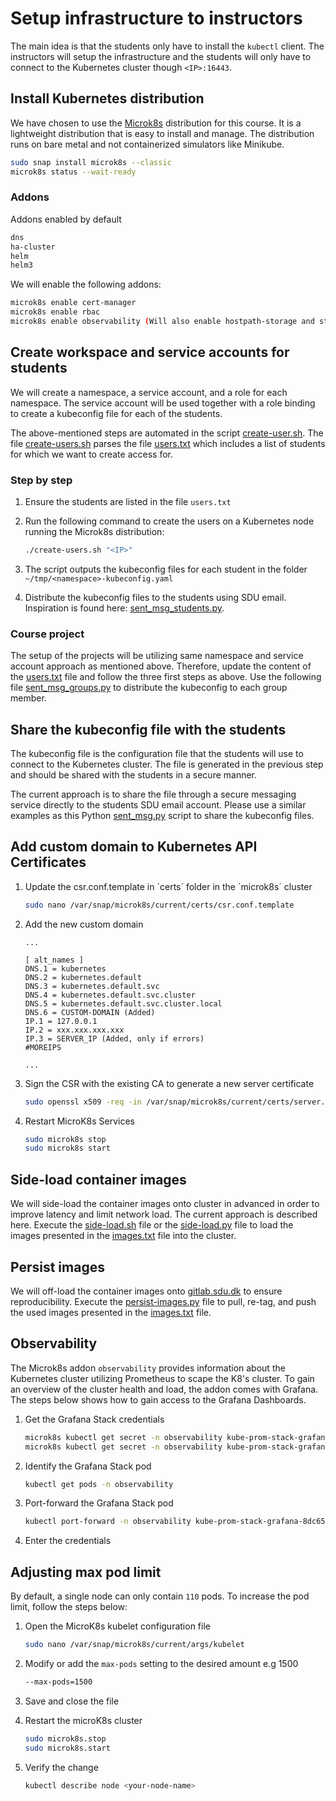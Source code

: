 # Setup infrastructure to instructors

The main idea is that the students only have to install the `kubectl` client. The instructors will setup the infrastructure and the students will only have to connect to the Kubernetes cluster though `<IP>:16443`.

## Install Kubernetes distribution

We have chosen to use the [Microk8s](https://microk8s.io) distribution for this course. It is a lightweight distribution that is easy to install and manage. The distribution runs on bare metal and not containerized simulators like Minikube.

```bash
sudo snap install microk8s --classic
microk8s status --wait-ready
```

### Addons

Addons enabled by default

````bash
dns
ha-cluster
helm
helm3
````

We will enable the following addons:

```bash
microk8s enable cert-manager
microk8s enable rbac
microk8s enable observability (Will also enable hostpath-storage and storage)
```

## Create workspace and service accounts for students

We will create a namespace, a service account, and a role for each namespace. The service account will be used together with a role binding to create a kubeconfig file for each of the students.

The above-mentioned steps are automated in the script [create-user.sh](create-user.sh). The file [create-users.sh](create-users.sh) parses the file [users.txt](users.txt) which includes a list of students for which we want to create access for.

### Step by step

1. Ensure the students are listed in the file `users.txt`
2. Run the following command to create the users on a Kubernetes node running the Microk8s distribution:

    ```bash
    ./create-users.sh "<IP>"
    ```

3. The script outputs the kubeconfig files for each student in the folder `~/tmp/<namespace>-kubeconfig.yaml`
4. Distribute the kubeconfig files to the students using SDU email. Inspiration is found here: [sent_msg_students.py](./share_kubeconfigs/sent_msg_students.py).

### Course project

The setup of the projects will be utilizing same namespace and service account approach as mentioned above. Therefore, update the content of the [users.txt](users.txt) file and follow the three first steps as above. Use the following file [sent_msg_groups.py](./share_kubeconfigs/sent_msg_groups.py) to distribute the kubeconfig to each group member.

## Share the kubeconfig file with the students

The kubeconfig file is the configuration file that the students will use to connect to the Kubernetes cluster. The file is generated in the previous step and should be shared with the students in a secure manner.

The current approach is to share the file through a secure messaging service directly to the students SDU email account. Please use a similar examples as this Python [sent_msg.py](./share_kubeconfigs/sent_msg.py) script to share the kubeconfig files.

## Add custom domain to Kubernetes API Certificates

1. Update the csr.conf.template in ´certs´ folder in the ´microk8s´ cluster

    ````bash
    sudo nano /var/snap/microk8s/current/certs/csr.conf.template
    ````

2. Add the new custom domain

    ````text
    ...

    [ alt_names ]
    DNS.1 = kubernetes
    DNS.2 = kubernetes.default
    DNS.3 = kubernetes.default.svc
    DNS.4 = kubernetes.default.svc.cluster
    DNS.5 = kubernetes.default.svc.cluster.local
    DNS.6 = CUSTOM-DOMAIN (Added)
    IP.1 = 127.0.0.1
    IP.2 = xxx.xxx.xxx.xxx
    IP.3 = SERVER_IP (Added, only if errors)
    #MOREIPS

    ...
    ````

3. Sign the CSR with the existing CA to generate a new server certificate

    ````bash
    sudo openssl x509 -req -in /var/snap/microk8s/current/certs/server.csr -CA /var/snap/microk8s/current/certs/ca.crt -CAkey /var/snap/microk8s/current/certs/ca.key -CAcreateserial -out /var/snap/microk8s/current/certs/server.crt -days 365 -extensions v3_ext -extfile /var/snap/microk8s/current/certs/csr.conf.template
    ````

4. Restart MicroK8s Services

    ````bash
    sudo microk8s stop
    sudo microk8s start
    ````

## Side-load container images

We will side-load the container images onto cluster in advanced in order to improve latency and limit network load. The current approach is described here. Execute the [side-load.sh](./images/side-load.sh) file or the [side-load.py](./images/side-load.py) file to load the images presented in the [images.txt](./images/images.txt) file into the cluster.

## Persist images

We will off-load the container images onto [gitlab.sdu.dk](https://gitlab.sdu.dk/jah/bigdatarepo/container_registry) to ensure reproducibility. Execute the [persist-images.py](./images/persist-images.py) file to pull, re-tag, and push the used images presented in the [images.txt](./images/images.txt) file.

## Observability

The Microk8s addon `observability` provides information about the Kubernetes cluster utilizing Prometheus to scape the K8's cluster.
To gain an overview of the cluster health and load, the addon comes with Grafana. The steps below shows how to gain access to the Grafana Dashboards.

1. Get the Grafana Stack credentials

    ````bash
    microk8s kubectl get secret -n observability kube-prom-stack-grafana -o jsonpath="{.data.admin-user}" | base64 --decode; echo
    microk8s kubectl get secret -n observability kube-prom-stack-grafana -o jsonpath="{.data.admin-password}" | base64 --decode; echo
    ````

2. Identify the Grafana Stack pod

    ````bash
    kubectl get pods -n observability
    ````

3. Port-forward the Grafana Stack pod

    ````bash
    kubectl port-forward -n observability kube-prom-stack-grafana-8dc65649-82k98 3000:3000
    ````

4. Enter the credentials

## Adjusting max pod limit

By default, a single node can only contain `110` pods. To increase the pod limit, follow the steps below:

1. Open the MicroK8s kubelet configuration file

    ````bash
    sudo nano /var/snap/microk8s/current/args/kubelet
    ````

2. Modify or add the `max-pods` setting to the desired amount e.g 1500

    ````bash
    --max-pods=1500
    ````

3. Save and close the file

4. Restart the microK8s cluster

    ````bash
    sudo microk8s.stop
    sudo microk8s.start
    ````

5. Verify the change

    ````bash
    kubectl describe node <your-node-name> 
    ````
